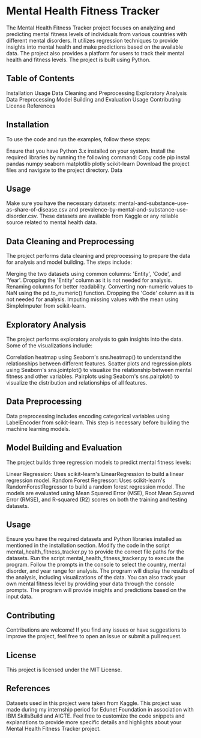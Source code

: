 # Mental Health Fitness Tracker
The Mental Health Fitness Tracker project focuses on analyzing and predicting mental fitness levels of individuals from various countries with different mental disorders. It utilizes regression techniques to provide insights into mental health and make predictions based on the available data. The project also provides a platform for users to track their mental health and fitness levels. The project is built using Python.

## Table of Contents
Installation
Usage
Data Cleaning and Preprocessing
Exploratory Analysis
Data Preprocessing
Model Building and Evaluation
Usage
Contributing
License
References
## Installation
To use the code and run the examples, follow these steps:

Ensure that you have Python 3.x installed on your system.
Install the required libraries by running the following command:
Copy code
pip install pandas numpy seaborn matplotlib plotly scikit-learn
Download the project files and navigate to the project directory.
Data
## Usage
Make sure you have the necessary datasets: mental-and-substance-use-as-share-of-disease.csv and prevalence-by-mental-and-substance-use-disorder.csv. These datasets are available from Kaggle or any reliable source related to mental health data.

## Data Cleaning and Preprocessing
The project performs data cleaning and preprocessing to prepare the data for analysis and model building. The steps include:

Merging the two datasets using common columns: 'Entity', 'Code', and 'Year'.
Dropping the 'Entity' column as it is not needed for analysis.
Renaming columns for better readability.
Converting non-numeric values to NaN using the pd.to_numeric() function.
Dropping the 'Code' column as it is not needed for analysis.
Imputing missing values with the mean using SimpleImputer from scikit-learn.
## Exploratory Analysis
The project performs exploratory analysis to gain insights into the data. Some of the visualizations include:

Correlation heatmap using Seaborn's sns.heatmap() to understand the relationships between different features.
Scatter plots and regression plots using Seaborn's sns.jointplot() to visualize the relationship between mental fitness and other variables.
Pairplots using Seaborn's sns.pairplot() to visualize the distribution and relationships of all features.
## Data Preprocessing
Data preprocessing includes encoding categorical variables using LabelEncoder from scikit-learn. This step is necessary before building the machine learning models.

## Model Building and Evaluation
The project builds three regression models to predict mental fitness levels:

Linear Regression: Uses scikit-learn's LinearRegression to build a linear regression model.
Random Forest Regressor: Uses scikit-learn's RandomForestRegressor to build a random forest regression model.
The models are evaluated using Mean Squared Error (MSE), Root Mean Squared Error (RMSE), and R-squared (R2) scores on both the training and testing datasets.


## Usage
Ensure you have the required datasets and Python libraries installed as mentioned in the installation section.
Modify the code in the script mental_health_fitness_tracker.py to provide the correct file paths for the datasets.
Run the script mental_health_fitness_tracker.py to execute the program.
Follow the prompts in the console to select the country, mental disorder, and year range for analysis.
The program will display the results of the analysis, including visualizations of the data.
You can also track your own mental fitness level by providing your data through the console prompts.
The program will provide insights and predictions based on the input data.
## Contributing
Contributions are welcome! If you find any issues or have suggestions to improve the project, feel free to open an issue or submit a pull request.

## License
This project is licensed under the MIT License.

## References
Datasets used in this project were taken from Kaggle.
This project was made during my internship period for Edunet Foundation in association with IBM SkillsBuild and AICTE.
Feel free to customize the code snippets and explanations to provide more specific details and highlights about your Mental Health Fitness Tracker project.
